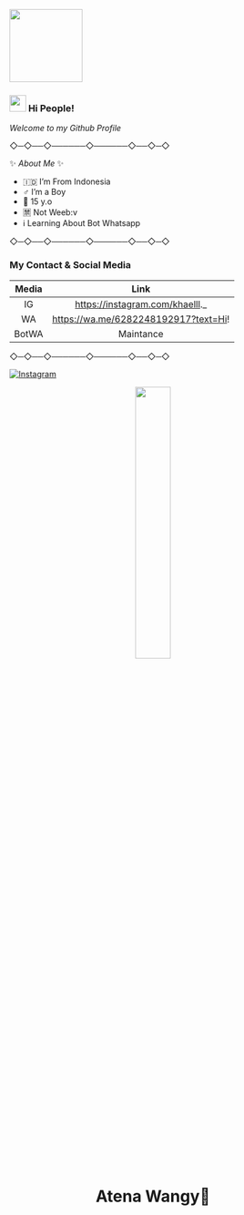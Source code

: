 </p>
<img src="https://i.ibb.co/mF5TZqH/VID-20210918-WA0051.gif" width="128" height="128"</p>

### <img src="https://github.com/TheDudeThatCode/TheDudeThatCode/blob/master/Assets/Hi.gif" width="29px"> **Hi People!**

*Welcome to my Github Profile*

◇─◇──◇──────◇──────◇──◇─◇

✨ _About Me_ ✨

- 🇮🇩 I’m From Indonesia
- ♂️ I’m a Boy
- 👔 15 y.o
- 🈲 Not Weeb:v
- ℹ️ Learning About Bot Whatsapp

◇─◇──◇──────◇──────◇──◇─◇


### My Contact & Social Media

| Media  |                     Link           |
| :-----------: | :--------------------------------: |
|       IG        |   https://instagram.com/khaelll._                     |
|       WA        |   https://wa.me/6282248192917?text=Hi!                      |
|       BotWA        |   Maintance                |

◇─◇──◇──────◇──────◇──◇─◇

[![Instagram](https://github.com/TheDudeThatCode/TheDudeThatCode/blob/master/Assets/Instagram.svg)](https://instagram.com/khaelll._)

<p align="center">
	<img src="https://i.ibb.co/x7BV2js/20210918-211433.png" width="35%" style="margin-left: auto;margin-right: auto;display: block;">
</p>
<h1 align="center">Atena Wangy🥵</h1>